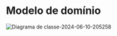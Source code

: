 # Modelo de domínio

![Diagrama de classe-2024-06-10-205258](https://github.com/ppads-2024s1-g1/LendOps/assets/42143717/345e9be5-b5f6-4de2-b142-c7929b5396b7)

